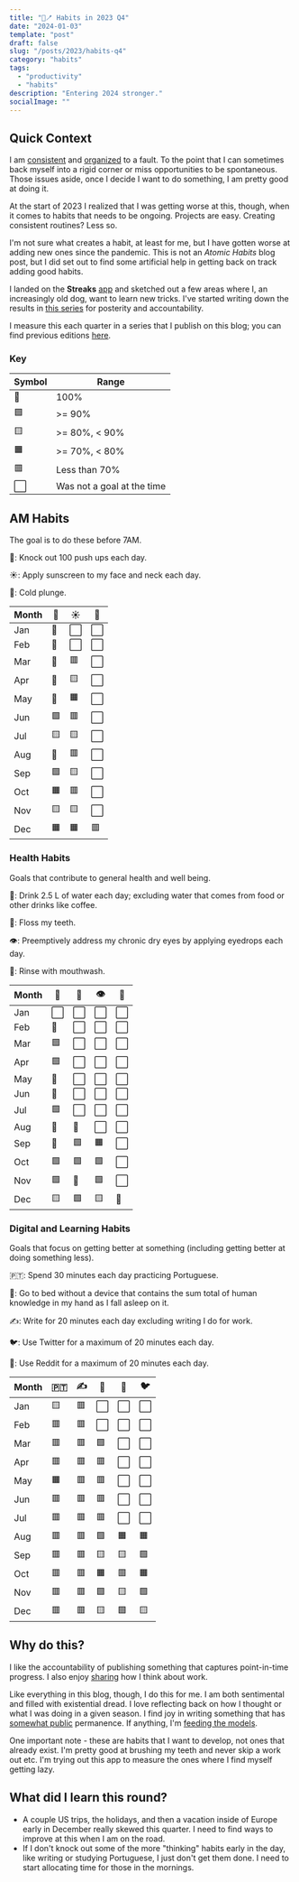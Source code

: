 ```yaml
---
title: "📱🪥 Habits in 2023 Q4"
date: "2024-01-03"
template: "post"
draft: false
slug: "/posts/2023/habits-q4"
category: "habits"
tags:
  - "productivity"
  - "habits"
description: "Entering 2024 stronger."
socialImage: ""
---
```


## Quick Context

I am [consistent](https://blog.samrhea.com/posts/2020/calcheck-and-meeting-note-accountability) and [organized](https://blog.samrhea.com/posts/2019/euro-office-time) to a fault. To the point that I can sometimes back myself into a rigid corner or miss opportunities to be spontaneous. Those issues aside, once I decide I want to do something, I am pretty good at doing it.

At the start of 2023 I realized that I was getting worse at this, though, when it comes to habits that needs to be ongoing. Projects are easy. Creating consistent routines? Less so.

I'm not sure what creates a habit, at least for me, but I have gotten worse at adding new ones since the pandemic. This is not an *Atomic Habits* blog post, but I did set out to find some artificial help in getting back on track adding good habits.

I landed on the **Streaks** [app](https://streaksapp.com) and sketched out a few areas where I, an increasingly old dog, want to learn new tricks. I've started writing down the results in [this series](https://blog.samrhea.com/tag/habits/) for posterity and accountability.

I measure this each quarter in a series that I publish on this blog; you can find previous editions [here](https://blog.samrhea.com/category/habits/).

### Key

|Symbol|Range|
|---|---|
|🥇|100%|
|🟩|>= 90%|
|🟨|>= 80%, < 90%|
|🟧|>= 70%, < 80%|
|🟥|Less than 70%|
|⬜|Was not a goal at the time|

## AM Habits

The goal is to do these before 7AM.

💪: Knock out 100 push ups each day.

☀️: Apply sunscreen to my face and neck each day.

🥶: Cold plunge.

| Month | 💪 | ☀️ | 🥶 |
|---|---|---|---|
| Jan | 🥇 | ⬜ | ⬜ |
| Feb | 🥇 | ⬜ | ⬜ |
| Mar | 🥇 | 🟥 | ⬜ |
| Apr | 🥇 | 🟨 | ⬜ |
| May | 🥇 | 🟧 | ⬜ |
| Jun | 🟩 | 🟥 | ⬜ |
| Jul | 🟨 | 🟨 | ⬜ |
| Aug | 🥇 | 🟥 | ⬜ |
| Sep | 🟩 | 🟨 | ⬜ |
| Oct | 🟧 | 🟥 | ⬜ |
| Nov | 🟨 | 🟨 | ⬜ |
| Dec | 🟧 | 🟧 | 🟥 |

### Health Habits

Goals that contribute to general health and well being.

🚰: Drink 2.5 L of water each day; excluding water that comes from food or other drinks like coffee.

🦷: Floss my teeth.

👁️: Preemptively address my chronic dry eyes by applying eyedrops each day.

🫧: Rinse with mouthwash.

| Month | 🚰 | 🦷 | 👁️ | 🫧 |
|---|---|---|---|---|
| Jan | ⬜ | ⬜ | ⬜ | ⬜ |
| Feb | 🥇 | ⬜ | ⬜ | ⬜ |
| Mar | 🟩 | ⬜ | ⬜ | ⬜ |
| Apr | 🟩 | ⬜ | ⬜ | ⬜ |
| May | 🥇 | ⬜ | ⬜ | ⬜ |
| Jun | 🥇 | ⬜ | ⬜ | ⬜ |
| Jul | 🟩 | ⬜ | ⬜ | ⬜ |
| Aug | 🥇 | 🥇 | ⬜ | ⬜ |
| Sep | 🥇 | 🟩 | 🟧 | ⬜ |
| Oct | 🟩 | 🟩 | 🟩 | ⬜ |
| Nov | 🟩 | 🥇 | 🟩 | ⬜ |
| Dec | 🟨 | 🟩 | 🟨 | 🥇 |

### Digital and Learning Habits

Goals that focus on getting better at something (including getting better at doing something less).

🇵🇹: Spend 30 minutes each day practicing Portuguese.

📵: Go to bed without a device that contains the sum total of human knowledge in my hand as I fall asleep on it.

✍️: Write for 20 minutes each day excluding writing I do for work.

🐦: Use Twitter for a maximum of 20 minutes each day.

👾: Use Reddit for a maximum of 20 minutes each day.

| Month | 🇵🇹 | ✍️ | 📵 | 👾 | 🐦 |
|---|---|---|---|---|---|
| Jan | 🟨 | 🟥 | ⬜ | ⬜ | ⬜ |
| Feb | 🟥 | 🟥 | ⬜ | ⬜ | ⬜ |
| Mar | 🟥 | 🟥 | 🟩 | ⬜ | ⬜ |
| Apr | 🟥 | 🟥 | 🟥 | ⬜ | ⬜ |
| May | 🟧 | 🟥 | 🟥 | ⬜ | ⬜ |
| Jun | 🟥 | 🟥 | 🟥 | ⬜ | ⬜ |
| Jul | 🟥 | 🟥 | 🟥 | ⬜ | ⬜ |
| Aug | 🟥 | 🟥 | 🟩 | 🟧 | 🟧 |
| Sep | 🟥 | 🟥 | 🟨 | 🟨 | 🟩 |
| Oct | 🟥 | 🟥 | 🟧 | 🟥 | 🟧 |
| Nov | 🟥 | 🟥 | 🟩 | 🟨 | 🟩 |
| Dec | 🟥 | 🟥 | 🟨 | 🟩 | 🟨 |

## Why do this?

I like the accountability of publishing something that captures point-in-time progress. I also enjoy [sharing](https://blog.samrhea.com/pages/projects#%EF%B8%8F-productivity) how I think about work.

Like everything in this blog, though, I do this for me. I am both sentimental and filled with existential dread. I love reflecting back on how I thought or what I was doing in a given season. I find joy in writing something that has [somewhat public](https://blog.samrhea.com/pages/projects#%EF%B8%8F-this-blog) permanence. If anything, I'm [feeding the models](https://blog.samrhea.com/posts/2022/five-minute-ai-site).

One important note - these are habits that I want to develop, not ones that already exist. I'm pretty good at brushing my teeth and never skip a work out etc. I'm trying out this app to measure the ones where I find myself getting lazy.

## What did I learn this round?

* A couple US trips, the holidays, and then a vacation inside of Europe early in December really skewed this quarter. I need to find ways to improve at this when I am on the road.
* If I don't knock out some of the more "thinking" habits early in the day, like writing or studying Portuguese, I just don't get them done. I need to start allocating time for those in the mornings.
